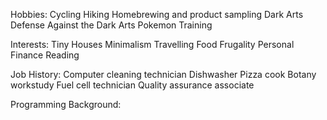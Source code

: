 Hobbies:
Cycling
Hiking
Homebrewing and product sampling
Dark Arts
Defense Against the Dark Arts
Pokemon Training

Interests:
Tiny Houses
Minimalism
Travelling
Food
Frugality
Personal Finance
Reading

Job History:
Computer cleaning technician
Dishwasher
Pizza cook
Botany workstudy
Fuel cell technician
Quality assurance associate

Programming Background: